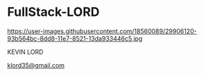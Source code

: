 # FullStack-LORD
https://user-images.githubusercontent.com/18560089/29906120-93b564bc-8dd8-11e7-8521-13da933446c5.jpg

KEVIN LORD

klord35@gmail.com
